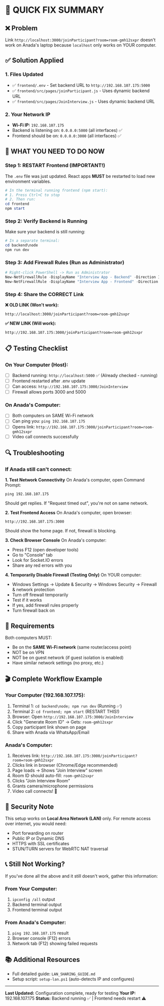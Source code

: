 # 🎯 QUICK FIX SUMMARY

## ❌ Problem
Link `http://localhost:3000/joinParticipant?room=room-gmh12sxpr` doesn't work on Anada's laptop because `localhost` only works on YOUR computer.

## ✅ Solution Applied

### 1. Files Updated
- ✅ `frontend/.env` - Set backend URL to `http://192.168.107.175:5000`
- ✅ `frontend/src/pages/joinParticipant.js` - Uses dynamic backend URL
- ✅ `frontend/src/pages/JoinInterview.js` - Uses dynamic backend URL

### 2. Your Network IP
- **Wi-Fi IP:** `192.168.107.175`
- Backend is listening on: `0.0.0.0:5000` (all interfaces) ✅
- Frontend should be on: `0.0.0.0:3000` (all interfaces) ✅

## 🚀 WHAT YOU NEED TO DO NOW

### Step 1: RESTART Frontend (IMPORTANT!)
The `.env` file was just updated. React apps **MUST** be restarted to load new environment variables.

```powershell
# In the terminal running frontend (npm start):
# 1. Press Ctrl+C to stop
# 2. Then run:
cd frontend
npm start
```

### Step 2: Verify Backend is Running
Make sure your backend is still running:
```powershell
# In a separate terminal:
cd backend\node
npm run dev
```

### Step 3: Add Firewall Rules (Run as Administrator)
```powershell
# Right-click PowerShell -> Run as Administrator
New-NetFirewallRule -DisplayName "Interview App - Backend" -Direction Inbound -Protocol TCP -LocalPort 5000 -Action Allow
New-NetFirewallRule -DisplayName "Interview App - Frontend" -Direction Inbound -Protocol TCP -LocalPort 3000 -Action Allow
```

### Step 4: Share the CORRECT Link

**❌ OLD LINK (Won't work):**
```
http://localhost:3000/joinParticipant?room=room-gmh12sxpr
```

**✅ NEW LINK (Will work):**
```
http://192.168.107.175:3000/joinParticipant?room=room-gmh12sxpr
```

## 📋 Testing Checklist

### On Your Computer (Host):
- [ ] Backend running: `http://localhost:5000` ✅ (Already checked - running)
- [ ] Frontend restarted after .env update
- [ ] Can access: `http://192.168.107.175:3000/JoinInterview`
- [ ] Firewall allows ports 3000 and 5000

### On Anada's Computer:
- [ ] Both computers on SAME Wi-Fi network
- [ ] Can ping you: `ping 192.168.107.175`
- [ ] Opens link: `http://192.168.107.175:3000/joinParticipant?room=room-gmh12sxpr`
- [ ] Video call connects successfully

## 🔍 Troubleshooting

### If Anada still can't connect:

**1. Test Network Connectivity**
On Anada's computer, open Command Prompt:
```
ping 192.168.107.175
```
Should get replies. If "Request timed out", you're not on same network.

**2. Test Frontend Access**
On Anada's computer, open browser:
```
http://192.168.107.175:3000
```
Should show the home page. If not, firewall is blocking.

**3. Check Browser Console**
On Anada's computer:
- Press F12 (open developer tools)
- Go to "Console" tab
- Look for Socket.IO errors
- Share any red errors with you

**4. Temporarily Disable Firewall (Testing Only)**
On YOUR computer:
- Windows Settings → Update & Security → Windows Security → Firewall & network protection
- Turn off firewall temporarily
- Test if it works
- If yes, add firewall rules properly
- Turn firewall back on

## 📱 Requirements

Both computers MUST:
- Be on the **SAME Wi-Fi network** (same router/access point)
- NOT be on VPN
- NOT be on guest network (if guest isolation is enabled)
- Have similar network settings (no proxy, etc.)

## 🎬 Complete Workflow Example

### Your Computer (192.168.107.175):
1. Terminal 1: `cd backend\node; npm run dev` (Running ✅)
2. Terminal 2: `cd frontend; npm start` (RESTART THIS!)
3. Browser: Open `http://192.168.107.175:3000/JoinInterview`
4. Click "Generate Room ID" → Gets: `room-gmh12sxpr`
5. Copy participant link shown on page
6. Share with Anada via WhatsApp/Email

### Anada's Computer:
1. Receives link: `http://192.168.107.175:3000/joinParticipant?room=room-gmh12sxpr`
2. Clicks link in browser (Chrome/Edge recommended)
3. Page loads → Shows "Join Interview" screen
4. Room ID should auto-fill: `room-gmh12sxpr`
5. Clicks "Join Interview Room"
6. Grants camera/microphone permissions
7. Video call connects! 🎉

## 🔐 Security Note
This setup works on **Local Area Network (LAN)** only. For remote access over internet, you would need:
- Port forwarding on router
- Public IP or Dynamic DNS
- HTTPS with SSL certificates
- STUN/TURN servers for WebRTC NAT traversal

## 📞 Still Not Working?

If you've done all the above and it still doesn't work, gather this information:

### From Your Computer:
1. `ipconfig /all` output
2. Backend terminal output
3. Frontend terminal output

### From Anada's Computer:
1. `ping 192.168.107.175` result
2. Browser console (F12) errors
3. Network tab (F12) showing failed requests

## 📚 Additional Resources
- Full detailed guide: `LAN_SHARING_GUIDE.md`
- Setup script: `setup-lan.ps1` (auto-detects IP and configures)

---

**Last Updated:** Configuration complete, ready for testing
**Your IP:** 192.168.107.175
**Status:** Backend running ✅ | Frontend needs restart ⚠️
